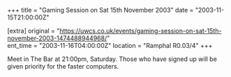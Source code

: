 +++
title = "Gaming Session on Sat 15th November 2003"
date = "2003-11-15T21:00:00Z"

[extra]
original = "https://uwcs.co.uk/events/gaming-session-on-sat-15th-november-2003-1474488944968/"    
ent_time = "2003-11-16T04:00:00Z"
location = "Ramphal R0.03/4"
+++

Meet in The Bar at 21:00pm, Saturday. Those who have signed up will be given priority for the faster computers.

